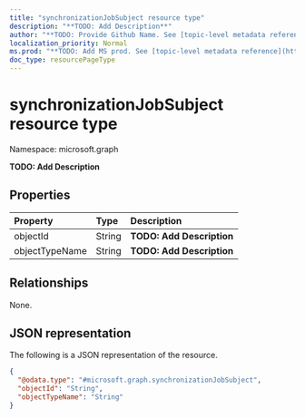 ```yaml
---
title: "synchronizationJobSubject resource type"
description: "**TODO: Add Description**"
author: "**TODO: Provide Github Name. See [topic-level metadata reference](https://msgo.azurewebsites.net/add/document/guidelines/metadata.html#topic-level-metadata)**"
localization_priority: Normal
ms.prod: "**TODO: Add MS prod. See [topic-level metadata reference](https://msgo.azurewebsites.net/add/document/guidelines/metadata.html#topic-level-metadata)**"
doc_type: resourcePageType
---
```


# synchronizationJobSubject resource type

Namespace: microsoft.graph

**TODO: Add Description**

## Properties
|Property|Type|Description|
|:---|:---|:---|
|objectId|String|**TODO: Add Description**|
|objectTypeName|String|**TODO: Add Description**|

## Relationships
None.

## JSON representation
The following is a JSON representation of the resource.
<!-- {
  "blockType": "resource",
  "@odata.type": "microsoft.graph.synchronizationJobSubject"
}
-->
``` json
{
  "@odata.type": "#microsoft.graph.synchronizationJobSubject",
  "objectId": "String",
  "objectTypeName": "String"
}
```

